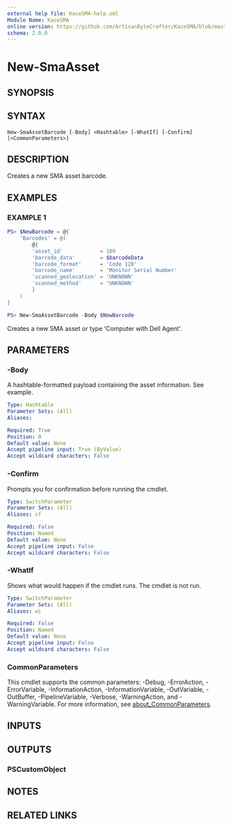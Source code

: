 ```yaml
---
external help file: KaceSMA-help.xml
Module Name: KaceSMA
online version: https://github.com/ArtisanByteCrafter/KaceSMA/blob/master/docs/New-SmaAssetBarcode.md
schema: 2.0.0
---
```


# New-SmaAsset

## SYNOPSIS

## SYNTAX

```
New-SmaAssetBarcode [-Body] <Hashtable> [-WhatIf] [-Confirm] [<CommonParameters>]
```

## DESCRIPTION

Creates a new SMA asset barcode.

## EXAMPLES

### EXAMPLE 1

```powershell
PS> $NewBarcode = @{
    'Barcodes' = @(
        @{
        'asset_id'            = 100
        'barcode_data'        = $barcodeData
        'barcode_format'      = 'Code 128'
        'barcode_name'        = 'Monitor Serial Number'
        'scanned_geolocation' = 'UNKNOWN'
        'scanned_method'      = 'UNKNOWN'
        }
    )
}

PS> New-SmaAssetBarcode -Body $NewBarcode
```

Creates a new SMA asset or type 'Computer with Dell Agent'.

## PARAMETERS

### -Body

A hashtable-formatted payload containing the asset information.
See example.

```yaml
Type: Hashtable
Parameter Sets: (All)
Aliases:

Required: True
Position: 0
Default value: None
Accept pipeline input: True (ByValue)
Accept wildcard characters: False
```

### -Confirm

Prompts you for confirmation before running the cmdlet.

```yaml
Type: SwitchParameter
Parameter Sets: (All)
Aliases: cf

Required: False
Position: Named
Default value: None
Accept pipeline input: False
Accept wildcard characters: False
```

### -WhatIf

Shows what would happen if the cmdlet runs.
The cmdlet is not run.

```yaml
Type: SwitchParameter
Parameter Sets: (All)
Aliases: wi

Required: False
Position: Named
Default value: None
Accept pipeline input: False
Accept wildcard characters: False
```

### CommonParameters

This cmdlet supports the common parameters: -Debug, -ErrorAction, -ErrorVariable, -InformationAction, -InformationVariable, -OutVariable, -OutBuffer, -PipelineVariable, -Verbose, -WarningAction, and -WarningVariable. For more information, see [about_CommonParameters](http://go.microsoft.com/fwlink/?LinkID=113216).

## INPUTS

## OUTPUTS

### PSCustomObject

## NOTES

## RELATED LINKS
